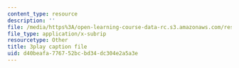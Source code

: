 ```yaml
---
content_type: resource
description: ''
file: /media/https%3A/open-learning-course-data-rc.s3.amazonaws.com/res-6-012-introduction-to-probability-spring-2018/d40beafa776752bcbd34dc304e2a5a3e_FT0ptFu6dVA.vtt
file_type: application/x-subrip
resourcetype: Other
title: 3play caption file
uid: d40beafa-7767-52bc-bd34-dc304e2a5a3e
---
```


